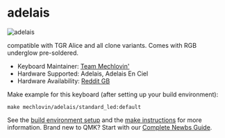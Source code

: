 # adelais

![adelais](https://i.imgur.com/6U1IfZe.png)

compatible with TGR Alice and all clone variants. Comes with RGB underglow pre-soldered.

* Keyboard Maintainer: [Team Mechlovin'](https://github.com/mechlovin)
* Hardware Supported: Adelais, Adelais En Ciel
* Hardware Availability: [Reddit GB](https://www.reddit.com/r/mechmarket/comments/fr7smq/gb_team_mechlovin_adelais_tgr_alice_clones/)

Make example for this keyboard (after setting up your build environment):

    make mechlovin/adelais/standard_led:default

See the [build environment setup](https://docs.qmk.fm/#/getting_started_build_tools) and the [make instructions](https://docs.qmk.fm/#/getting_started_make_guide) for more information. Brand new to QMK? Start with our [Complete Newbs Guide](https://docs.qmk.fm/#/newbs).
